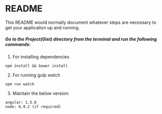 # README #

This README would normally document whatever steps are necessary to get your application up and running.

##### Go to the Project(Gist) directory from the terminal and run the following commands:

1) For installing dependencies

```
npm install && bower install
```

2) For running gulp watch

```
npm run watch
````

3) Maintain the below version:

```
angular: 1.5.8
node: 6.9.2 (if required)
```

 
